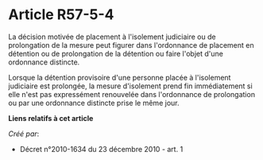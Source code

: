 # Article R57-5-4

La décision motivée de placement à l'isolement judiciaire ou de prolongation de la mesure peut figurer dans l'ordonnance de
placement en détention ou de prolongation de la détention ou faire l'objet d'une ordonnance distincte. 

Lorsque la détention provisoire d'une personne placée à l'isolement judiciaire est prolongée, la mesure d'isolement prend fin
immédiatement si elle n'est pas expressément renouvelée dans l'ordonnance de prolongation ou par une ordonnance distincte
prise le même jour.

**Liens relatifs à cet article**

_Créé par_:

  - Décret n°2010-1634 du 23 décembre 2010 - art. 1

